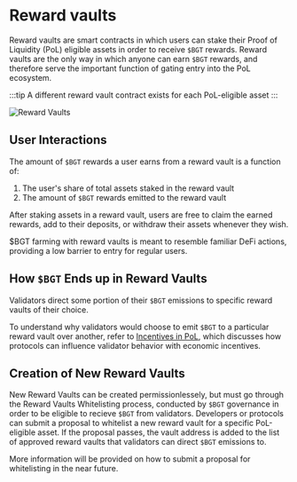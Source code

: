 # Reward vaults

Reward vaults are smart contracts in which users can stake their Proof of Liquidity (PoL) eligible assets in order to receive `$BGT` rewards. Reward vaults are the only way in which anyone can earn `$BGT` rewards, and therefore serve the important function of gating entry into the PoL ecosystem.

:::tip
A different reward vault contract exists for each PoL-eligible asset
:::

![Reward Vaults](/assets/reward-vaults.png)

## User Interactions

The amount of `$BGT` rewards a user earns from a reward vault is a function of:

1. The user's share of total assets staked in the reward vault
2. The amount of `$BGT` rewards emitted to the reward vault

After staking assets in a reward vault, users are free to claim the earned rewards, add to their deposits, or withdraw their assets whenever they wish.

$BGT farming with reward vaults is meant to resemble familiar DeFi actions, providing a low barrier to entry for regular users.

## How `$BGT` Ends up in Reward Vaults

Validators direct some portion of their `$BGT` emissions to specific reward vaults of their choice.

To understand why validators would choose to emit `$BGT` to a particular reward vault over another, refer to [Incentives in PoL](/learn/pol/incentives), which discusses how protocols can influence validator behavior with economic incentives.

## Creation of New Reward Vaults

New Reward Vaults can be created permissionlessely, but must go through the Reward Vaults Whitelisting process, conducted by `$BGT` governance in order to be eligible to recieve `$BGT` from validators. Developers or protocols can submit a proposal to whitelist a new reward vault for a specific PoL-eligible asset. If the proposal passes, the vault address is added to the list of approved reward vaults that validators can direct `$BGT` emissions to.

More information will be provided on how to submit a proposal for whitelisting in the near future.
